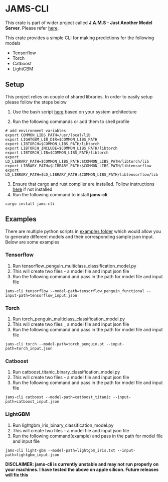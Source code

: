 # JAMS-CLI
This crate is part of wider project called **J.A.M.S - Just Another Model Server**. Please refer [here](https://github.com/gagansingh894/jams-rs).

This crate provides a simple CLI for making predictions for the following models

- Tensorflow
- Torch
- Catboost
- LightGBM

## Setup
This project relies on couple of shared libraries. In order to easily setup please follow the steps below

1. Use the bash script [here](https://github.com/gagansingh894/jams-rs/blob/main/build) based on your system architecture

2. Run the following commands or add them to shell profile
```
# add environment variables
export COMMON_LIBS_PATH=/usr/local/lib
export LIGHTGBM_LIB_DIR=$COMMON_LIBS_PATH
export LIBTORCH=$COMMON_LIBS_PATH/libtorch
export LIBTORCH_INCLUDE=$COMMON_LIBS_PATH/libtorch
export LIBTORCH_LIB=$COMMON_LIBS_PATH/libtorch
export LD_LIBRARY_PATH=$COMMON_LIBS_PATH:$COMMON_LIBS_PATH/libtorch/lib
export LIBRARY_PATH=$LIBRARY_PATH:$COMMON_LIBS_PATH/libtensorflow
export LD_LIBRARY_PATH=$LD_LIBRARY_PATH:$COMMON_LIBS_PATH/libtensorflow/lib
```

3. Ensure that cargo and rust compiler are installed. Follow instructions [here](https://www.rust-lang.org/tools/install) if not installed
4. Run the following command to install **jams-cli**
```
cargo install jams-cli
```

## Examples

There are multiple python scripts in [examples folder](https://github.com/gagansingh894/jams-rs/tree/main/jams-cli/examples) which would allow you to generate different models and their
corresponding sample json input. Below are some examples

### Tensorflow
1. Run tensorflow_penguin_multiclass_classification_model.py
2. This will create two files - a model file and input json file 
3. Run the following command and pass in the path for model file and input file
```
jams-cli tensorflow --model-path=tensorflow_penguin_functional --input-path=tensorflow_input.json

```

### Torch
1. Run torch_penguin_multiclass_classification_model.py
2. This will create two files _ a model file and input json file
3. Run the following command and pass in the path for model file and input file
```
jams-cli torch --model-path=torch_penguin.pt --input-path=torch_input.json
```


### Catboost
1. Run catboost_titanic_binary_classification_model.py
2. This will create two files - a model file and input json file
3. Run the following command and pass in the path for model file and input file
```
jams-cli catboost --model-path=catboost_titanic --input-path=catboost_input.json
```

### LightGBM
1. Run lightgbm_iris_binary_classification_model.py
2. This will create two files - a model file and input json file
3. Run the following command(example) and pass in the path for model file and input file
```
jams-cli light-gbm --model-path=lightgbm_iris.txt --input-path=lightgbm_input.json

```

**DISCLAIMER: jams-cli is currently unstable and may not run properly on your machines. I have
tested the above on apple silicon. Future releases will fix this**
